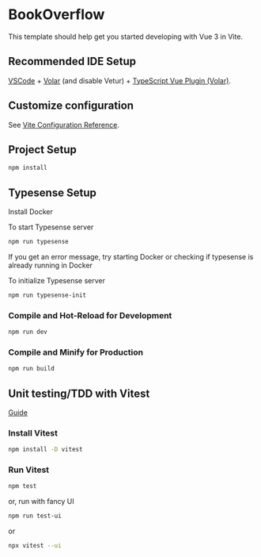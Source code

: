 # BookOverflow

This template should help get you started developing with Vue 3 in Vite.

## Recommended IDE Setup

[VSCode](https://code.visualstudio.com/) + [Volar](https://marketplace.visualstudio.com/items?itemName=Vue.volar) (and disable Vetur) + [TypeScript Vue Plugin (Volar)](https://marketplace.visualstudio.com/items?itemName=Vue.vscode-typescript-vue-plugin).

## Customize configuration

See [Vite Configuration Reference](https://vitejs.dev/config/).

## Project Setup

```sh
npm install
```

## Typesense Setup

Install Docker

To start Typesense server

```sh
npm run typesense
```

If you get an error message, try starting Docker or checking if typesense is already running in Docker

To initialize Typesense server

```sh
npm run typesense-init
```

### Compile and Hot-Reload for Development

```sh
npm run dev
```

### Compile and Minify for Production

```sh
npm run build
```

## Unit testing/TDD with Vitest

[Guide](https://vitest.dev/guide/)

### Install Vitest

```sh
npm install -D vitest
```

### Run Vitest

```sh
npm test
```

or, run with fancy UI

```sh
npm run test-ui
```

or

```sh
npx vitest --ui 
```
